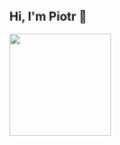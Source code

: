 ## Hi, I'm Piotr 👋

<a href="https://github.com/anuraghazra/github-readme-stats">
  <img height=180 align="center" src="https://github-readme-stats-omega-cyan-81.vercel.app/api?username=eggwhat&theme=dark&show_icons=true" />
</a>

<!--
<a href="https://github.com/anuraghazra/convoychat">
  <img height=180 align="center" src="https://github-readme-stats-omega-cyan-81.vercel.app/api/top-langs/?username=eggwhat&layout=compact&theme=dark" />
</a>
-->
